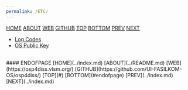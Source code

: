 ```yaml
---
permalink: /ETC/
---
```


[HOME](../index.md)
[ABOUT](../README.md)
[WEB](https://osp4diss.vlsm.org/)
[GITHUB](https://github.com/UI-FASILKOM-OS/osp4diss/)
[TOP](#)
[BOTTOM](#endofpage)
[PREV](../index.md)
[NEXT](../index.md)

* [Log Codes](logCodes.txt)
* [OS Public Key](ospubkey.txt)

<br>
#### ENDOFPAGE
[HOME](../index.md)
[ABOUT](../README.md)
[WEB](https://osp4diss.vlsm.org/)
[GITHUB](https://github.com/UI-FASILKOM-OS/osp4diss/)
[TOP](#)
[BOTTOM](#endofpage)
[PREV](../index.md)
[NEXT](../index.md)
<br>

